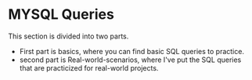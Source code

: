 # MYSQL Queries
This section is divided into two parts. 
- First part is basics, where you can find basic SQL queries to practice. 
- second part is Real-world-scenarios, where I've put the SQL queries that are practicized for real-world projects. 